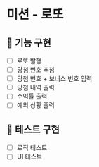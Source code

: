 # 미션 - 로또

## 🚀 기능 구현
- [ ] 로또 발행
- [ ] 당첨 번호 추첨
- [ ] 당첨 번호 + 보너스 번호 입력
- [ ] 당첨 내역 출력
- [ ] 수익률 출력
- [ ] 예외 상황 출력

## 🚧 테스트 구현
- [ ] 로직 테스트
- [ ] UI 테스트